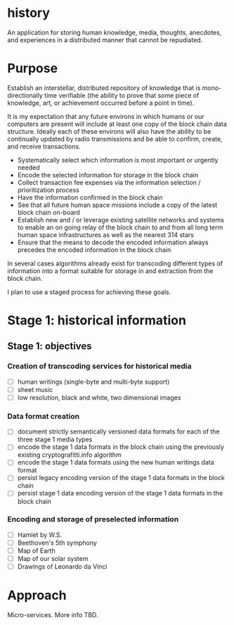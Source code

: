 history
=======

An application for storing human knowledge, media, thoughts, anecdotes, and experiences in a distributed manner that cannot be repudiated.

# Purpose

Establish an interstellar, distributed repository of knowledge that is mono-directionally time verifiable (the ability
to prove that some piece of knowledge, art, or achievement occurred before a point in time).

It is my expectation that any future environs in which humans or our computers are present will include at least
one copy of the block chain data structure. Ideally each of these environs will also have the ability to be continually
updated by radio transmissions and be able to confirm, create, and receive transactions.

- Systematically select which information is most important or urgently needed
- Encode the selected information for storage in the block chain
- Collect transaction fee expenses via the information selection / prioritization process
- Have the information confirmed in the block chain
- See that all future human space missions include a copy of the latest block chain on-board
- Establish new and / or leverage existing satellite networks and systems to enable an on going relay of the block chain
 to and from all long term human space infrastructures as well as the nearest 314 stars
- Ensure that the means to decode the encoded information always precedes the encoded information in the block chain

In several cases algorithms already exist for transcoding different types of information into a format suitable for
storage in and extraction from the block chain.

I plan to use a staged process for achieving these goals.

# Stage 1: historical information

## Stage 1: objectives

### Creation of transcoding services for historical media

- [ ] human writings (single-byte and multi-byte support)
- [ ] sheet music
- [ ] low resolution, black and white, two dimensional images

### Data format creation

- [ ] document strictly semantically versioned data formats for each of the three stage 1 media types
- [ ] encode the stage 1 data formats in the block chain using the previously existing cryptografitti.info algorithm
- [ ] encode the stage 1 data formats using the new human writings data format
- [ ] persist legacy encoding version of the stage 1 data formats in the block chain
- [ ] persist stage 1 data encoding version of the stage 1 data formats in the block chain

### Encoding and storage of preselected information

- [ ] Hamlet by W.S.
- [ ] Beethoven's 5th symphony
- [ ] Map of Earth
- [ ] Map of our solar system
- [ ] Drawings of Leonardo da Vinci

# Approach

Micro-services. More info TBD.